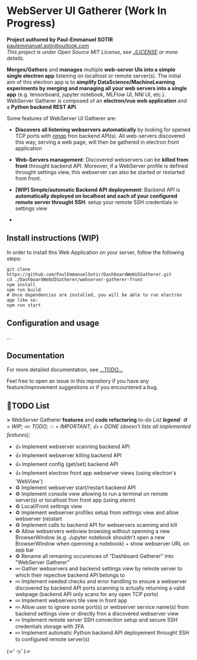 # WebServer UI Gatherer (Work In Progress)

__Project authored by Paul-Emmanuel SOTIR__ <paulemmanuel.sotir@oultook.com>  
_This project is under Open Source MIT License, see [./LICENSE](./LICENSE) or more details._  

__Merges/Gathers__ and __manages__ multiple __web-server UIs into a simple single electron app__ listening on localhost or remote server(s). The initial aim of this electron app is to __simplify DataScience/MachineLearning experiments by merging and managing all your web servers into a single app__ (e.g. tensorboard, jupyter notebook, MLFlow UI, NNI UI, etc.). WebServer Gatherer is composed of an __electron/vue web application__ and a __Python backend REST API__.  

Some features of WebServer UI Gatherer are:

- __Discovers all listening webservers automatically__ by looking for opened TCP ports with _[nmap](https://nmap.org/)_ fron backend API(s). All web-servers discovered this way, serving a web page, will then be gathered in electron front application  
- __Web-Servers management__: Discovered webservers can be __killed from front__ throught backend API. Moreover, if a WebServer profile is defined throught settings view, this webserver can also be started or restarted from front.
- __[WIP] Simple/automatic Backend API deployement__: Backend API is __automatically deployed on localhost and each of your configured remote server throught SSH__: setup your remote SSH credentials in settings view  

-

## Install instructions (WIP)

In order to install this Web Application on your server, follow the following steps:

``` shell
git clone https://github.com/PaulEmmanuelSotir/DashboardWebUIGatherer.git
cd ./DashboardWebUIGatherer/webserver-gatherer-front
npm install
npm run build
# Once dependencies are installed, you will be able to run electron app like so:
npm run start
```

## Configuration and usage

...

## Documentation

For more detailed documentation, see [...TODO...](...)

Feel free to open an issue in this repository if you have any feature/improvement suggestions or if you encountered a bug.

## 📝TODO List

__>__ WebServer Gatherer __features__ and __code refactoring__ to-do List
_**legend**: ♻ = WIP; 💤: TODO; 💥 = IMPORTANT; 👍 = DONE (doesn't lists all implemented features);_

- 👍 Implement webserver scanning backend API
- 👍 Implement webserver killing backend API
- 👍 Implement config (get/set) backend API
- 👍 Implement electron front app webserver views (using electron's 'WebView')
- ♻ Implement webserver start/restart backend API
- ♻ Implement console view allowing to run a terminal on remote server(s) or localhost fron front app (using xterm)
- ♻ Local/Front settings view
- ♻ Implement webserver profiles setup from settings view and allow webserver (re)start
- ♻ Implement calls to backend API for webservers scanning and kill
- ♻ Allow webservers webview browsing without openning a new BrowserWindow (e.g. Jupyter notebook shouldn't open a new BrowserWindow when openning a notebook) + show webserver URL on app bar
- ♻ Rename all remaning occurences of "Dashboard Gatherer" into "WebServer Gatherer"
- 💤 Gather webservers and backend settings view by remote server to which their repective backend API belongs to
- 💤 Implement needed checks and error handling to ensure a webserver discovered by backend API ports scanning is actually returning a valid webpage (backend API only scans for any open TCP ports)
- 💤 Implement webservers tile view in front app
- 💤 Allow user to ignore some port(s) or webserver service name(s) from backend settings view or directly fron a discovered webserver view
- 💤 Implement remote server SSH connection setup and secure SSH credentials storage with 2FA  
- 💤 Implement automatic Python backend API deployement throught SSH to configured remote server(s)

(☞ﾟヮﾟ)☞
